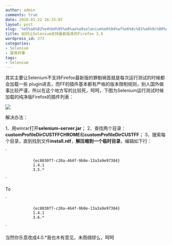 ```yaml
---
author: admin
comments: true
date: 2010-01-22 16:33:07
layout: post
slug: '%e5%a6%82%e4%bd%95%e8%ae%a9selenium%e6%94%af%e6%8c%81%e6%9c%80%e6%96%b0%e7%89%88%e6%9c%ac%e7%9a%84firefox-3-6'
title: 如何让Selenium支持最新版本的Firefox 3.6
wordpress_id: 373
categories:
- Selenium
- 蛋疼的事
tags:
- Selenium
---
```


其实主要让Selenium不支持Firefox最新版的罪魁祸首就是每次运行测试的时候都会加载一些 plugin进去，而FF的插件基本都有严格的版本限制规则，别人国外做事比较严谨，所以在这个地方写的比较死，呵呵，下图为Selenium运行测试时候加载的纯净版Firefox的插件列表：

[![](http://www.besteric.com/wp-content/uploads/2010/01/2010-1-22-16-13-47-300x236.png)](http://www.besteric.com/wp-content/uploads/2010/01/2010-1-22-16-13-47.png)

解决办法：

1、用winrar打开**selenium-server.jar**；
2、查找两个目录：**customProfileDirCUSTFFCHROME**和**customProfileDirCUSTFF**；
3、搜索每个目录，直到找到文件**install.rdf**，**解压缩到一个临时目录**，编辑如下行：

`

       
            
                {ec8030f7-c20a-464f-9b0e-13a3a9e97384}
                1.4.1
                3.5.*
           
         
`

To

`
       
            
                {ec8030f7-c20a-464f-9b0e-13a3a9e97384}
                1.4.1
                3.6.*
           
         
`

当然你乐意改成4.0.*我也木有意见，未雨绸缪么，呵呵


